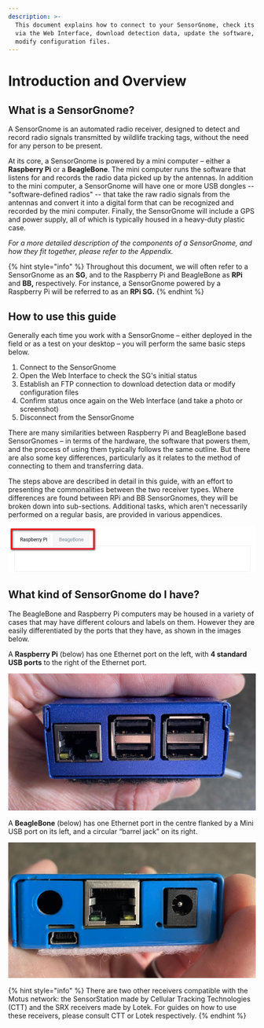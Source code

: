 ```yaml
---
description: >-
  This document explains how to connect to your SensorGnome, check its status
  via the Web Interface, download detection data, update the software, and
  modify configuration files.
---
```


# Introduction and Overview

## What is a SensorGnome?

A SensorGnome is an automated radio receiver, designed to detect and record radio signals transmitted by wildlife tracking tags, without the need for any person to be present.

At its core, a SensorGnome is powered by a mini computer – either a **Raspberry Pi** or a **BeagleBone**. The mini computer runs the software that listens for and records the radio data picked up by the antennas. In addition to the mini computer, a SensorGnome will have one or more USB dongles -- "software-defined radios" -- that take the raw radio signals from the antennas and convert it into a digital form that can be recognized and recorded by the mini computer. Finally, the SensorGnome will include a GPS and power supply, all of which is typically housed in a heavy-duty plastic case. 

_For a more detailed description of the components of a SensorGnome, and how they fit together, please refer to the Appendix._

{% hint style="info" %}
Throughout this document, we will often refer to a SensorGnome as an **SG**, and to the Raspberry Pi and BeagleBone as **RPi** and **BB,** respectively. For instance, a SensorGnome powered by a Raspberry Pi will be referred to as an **RPi SG.** 
{% endhint %}

## How to use this guide

Generally each time you work with a SensorGnome – either deployed in the field or as a test on your desktop – you will perform the same basic steps below. 

1. Connect to the SensorGnome
2. Open the Web Interface to check the SG's initial status
3. Establish an FTP connection to download detection data or modify configuration files
4. Confirm status once again on the Web Interface \(and take a photo or screenshot\)
5. Disconnect from the SensorGnome

There are many similarities between Raspberry Pi and BeagleBone based SensorGnomes – in terms of the hardware, the software that powers them, and the process of using them typically follows the same outline. But there are also some key differences, particularly as it relates to the method of connecting to them and transferring data. 

The steps above are described in detail in this guide, with an effort to presenting the commonalities between the two receiver types. Where differences are found between RPi and BB SensorGnomes, they will be broken down into sub-sections. Additional tasks, which aren't necessarily performed on a regular basis, are provided in various appendices. 

![Toggle between RPi and BB instructions using the tabs](.gitbook/assets/tabs.jpg)

## What kind of SensorGnome do I have?

The BeagleBone and Raspberry Pi computers may be housed in a variety of cases that may have different colours and labels on them. However they are easily differentiated by the ports that they have, as shown in the images below. 

A **Raspberry Pi** \(below\) has one Ethernet port on the left, with **4 standard USB ports** to the right of the Ethernet port.

![Raspberry Pi](.gitbook/assets/rpi.jpg)

A **BeagleBone** \(below\) has one Ethernet port in the centre flanked by a Mini USB port on its left, and a circular “barrel jack” on its right. 

![BeagleBone](.gitbook/assets/bb.jpg)

{% hint style="info" %}
There are two other receivers compatible with the Motus network: the SensorStation made by Cellular Tracking Technologies \(CTT\) and the SRX receivers made by Lotek. For guides on how to use these receivers, please consult CTT or Lotek respectively.
{% endhint %}

